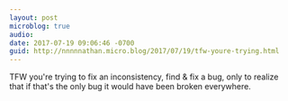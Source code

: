 ```yaml
---
layout: post
microblog: true
audio: 
date: 2017-07-19 09:06:46 -0700
guid: http://nnnnnathan.micro.blog/2017/07/19/tfw-youre-trying.html
---
```

TFW you're trying to fix an inconsistency, find &amp; fix a bug, only to realize that if that's the only bug it would have been broken everywhere.

